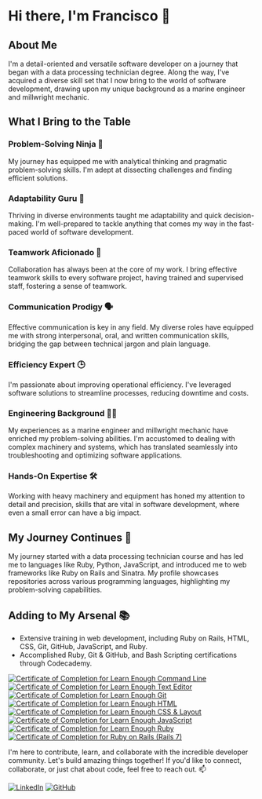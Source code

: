 <!--
**fchagasjr/fchagasjr** is a ✨ _special_ ✨ repository because its `README.md` (this file) appears on your GitHub profile.

Here are some ideas to get you started:

- 🔭 I’m currently working on ...
- 🌱 I’m currently learning ...
- 👯 I’m looking to collaborate on ...
- 🤔 I’m looking for help with ...
- 💬 Ask me about ...
- 📫 How to reach me: ...
- 😄 Pronouns: ...
- ⚡ Fun fact: ...
-->
# Hi there, I'm Francisco 👋

## About Me

I'm a detail-oriented and versatile software developer on a journey that began with a data processing technician degree. Along the way, I've acquired a diverse skill set that I now bring to the world of software development, drawing upon my unique background as a marine engineer and millwright mechanic.

## What I Bring to the Table

### Problem-Solving Ninja 🧩

My journey has equipped me with analytical thinking and pragmatic problem-solving skills. I'm adept at dissecting challenges and finding efficient solutions.

### Adaptability Guru 🌟

Thriving in diverse environments taught me adaptability and quick decision-making. I'm well-prepared to tackle anything that comes my way in the fast-paced world of software development.

### Teamwork Aficionado 🚀

Collaboration has always been at the core of my work. I bring effective teamwork skills to every software project, having trained and supervised staff, fostering a sense of teamwork.

### Communication Prodigy 🗣️

Effective communication is key in any field. My diverse roles have equipped me with strong interpersonal, oral, and written communication skills, bridging the gap between technical jargon and plain language.

### Efficiency Expert 🕒

I'm passionate about improving operational efficiency. I've leveraged software solutions to streamline processes, reducing downtime and costs.

### Engineering Background 🚢🔧

My experiences as a marine engineer and millwright mechanic have enriched my problem-solving abilities. I'm accustomed to dealing with complex machinery and systems, which has translated seamlessly into troubleshooting and optimizing software applications.

### Hands-On Expertise 🛠️

Working with heavy machinery and equipment has honed my attention to detail and precision, skills that are vital in software development, where even a small error can have a big impact.

## My Journey Continues 🚀

My journey started with a data processing technician course and has led me to languages like Ruby, Python, JavaScript, and introduced me to web frameworks like Ruby on Rails and Sinatra. My profile showcases repositories across various programming languages, highlighting my problem-solving capabilities.

## Adding to My Arsenal 📚

- Extensive training in web development, including Ruby on Rails, HTML, CSS, Git, GitHub, JavaScript, and Ruby.
- Accomplished Ruby, Git & GitHub, and Bash Scripting certifications through Codecademy.

<a href="https://www.learnenough.com/certificates/FChagasJr"><img src="https://www.learnenough.com/certificates/FChagasJr/command-line-tutorial.svg" alt="Certificate of Completion for Learn Enough Command Line"></a><a href="https://www.learnenough.com/certificates/FChagasJr"><img src="https://www.learnenough.com/certificates/FChagasJr/text-editor-tutorial.svg" alt="Certificate of Completion for Learn Enough Text Editor"></a><a href="https://www.learnenough.com/certificates/FChagasJr"><img src="https://www.learnenough.com/certificates/FChagasJr/git-tutorial.svg" alt="Certificate of Completion for Learn Enough Git"></a><a href="https://www.learnenough.com/certificates/FChagasJr"><img src="https://www.learnenough.com/certificates/FChagasJr/html-tutorial.svg" alt="Certificate of Completion for Learn Enough HTML"></a><a href="https://www.learnenough.com/certificates/FChagasJr"><img src="https://www.learnenough.com/certificates/FChagasJr/css-and-layout-tutorial.svg" alt="Certificate of Completion for Learn Enough CSS &amp; Layout"></a><a href="https://www.learnenough.com/certificates/FChagasJr"><img src="https://www.learnenough.com/certificates/FChagasJr/javascript-tutorial.svg" alt="Certificate of Completion for Learn Enough JavaScript"></a><a href="https://www.learnenough.com/certificates/FChagasJr"><img src="https://www.learnenough.com/certificates/FChagasJr/ruby-tutorial.svg" alt="Certificate of Completion for Learn Enough Ruby"></a><a href="https://www.learnenough.com/certificates/FChagasJr"><img src="https://www.learnenough.com/certificates/FChagasJr/ruby-on-rails-7th-edition-tutorial.svg" alt="Certificate of Completion for Ruby on Rails (Rails 7)"></a>

I'm here to contribute, learn, and collaborate with the incredible developer community. Let's build amazing things together! If you'd like to connect, collaborate, or just chat about code, feel free to reach out. 📫

[![LinkedIn](https://img.shields.io/badge/-LinkedIn-blue?style=flat&logo=LinkedIn&logoColor=white)](https://www.linkedin.com/in/francisco-das-chagas-s-jr-83463534/)
[![GitHub](https://img.shields.io/badge/-GitHub-black?style=flat&logo=GitHub&logoColor=white)](https://github.com/fchagasjr)
